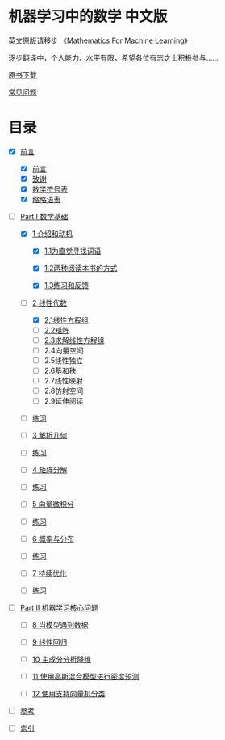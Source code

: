 # 机器学习中的数学 中文版

英文原版请移步 [《Mathematics For Machine Learning》](https://github.com/mml-book/mml-book.github.io)

逐步翻译中，个人能力、水平有限，希望各位有志之士积极参与……

[原书下载](https://github.com/mml-book/mml-book.github.io/blob/master/book/mml-book_printed.pdf)

[常见问题](https://github.com/dxxzst/mml-book-chinese/wiki/%E5%B8%B8%E8%A7%81%E9%97%AE%E9%A2%98)


# 目录

- [x] [前言](https://github.com/dxxzst/mml-book-chinese/blob/main/0.%E5%89%8D%E8%A8%80.md)
  - [x] [前言](https://github.com/dxxzst/mml-book-chinese/blob/main/0.%E5%89%8D%E8%A8%80.md#%E5%89%8D%E8%A8%80)
  - [x] [致谢](https://github.com/dxxzst/mml-book-chinese/blob/main/0.%E5%89%8D%E8%A8%80.md#%E8%87%B4%E8%B0%A2)
  - [x] [数学符号表](https://github.com/dxxzst/mml-book-chinese/blob/main/0.%E5%89%8D%E8%A8%80.md#%E6%95%B0%E5%AD%A6%E7%AC%A6%E5%8F%B7%E8%A1%A8)
  - [x] [缩略语表](https://github.com/dxxzst/mml-book-chinese/blob/main/0.%E5%89%8D%E8%A8%80.md#%E7%BC%A9%E7%95%A5%E8%AF%AD%E8%A1%A8)

- [ ] [Part I 数学基础](https://github.com/dxxzst/mml-book-chinese/tree/main/1.Part%20I%20%E6%95%B0%E5%AD%A6%E5%9F%BA%E7%A1%80)

  - [x] [1 介绍和动机](https://github.com/dxxzst/mml-book-chinese/blob/main/1.Part%20I%20%E6%95%B0%E5%AD%A6%E5%9F%BA%E7%A1%80/PI.1%20%E4%BB%8B%E7%BB%8D%E5%92%8C%E5%8A%A8%E6%9C%BA.md)
    - [x] [1.1为直觉寻找词语](https://github.com/dxxzst/mml-book-chinese/blob/main/1.Part%20I%20%E6%95%B0%E5%AD%A6%E5%9F%BA%E7%A1%80/PI.1%20%E4%BB%8B%E7%BB%8D%E5%92%8C%E5%8A%A8%E6%9C%BA.md#11-%E4%B8%BA%E7%9B%B4%E8%A7%89%E5%AF%BB%E6%89%BE%E8%AF%8D%E8%AF%AD)

    - [x] [1.2两种阅读本书的方式](https://github.com/dxxzst/mml-book-chinese/blob/main/1.Part%20I%20%E6%95%B0%E5%AD%A6%E5%9F%BA%E7%A1%80/PI.1%20%E4%BB%8B%E7%BB%8D%E5%92%8C%E5%8A%A8%E6%9C%BA.md#12-%E4%B8%A4%E7%A7%8D%E9%98%85%E8%AF%BB%E6%9C%AC%E4%B9%A6%E7%9A%84%E6%96%B9%E5%BC%8F)

    - [x] [1.3练习和反馈](https://github.com/dxxzst/mml-book-chinese/blob/main/1.Part%20I%20%E6%95%B0%E5%AD%A6%E5%9F%BA%E7%A1%80/PI.1%20%E4%BB%8B%E7%BB%8D%E5%92%8C%E5%8A%A8%E6%9C%BA.md#13-%E7%BB%83%E4%B9%A0%E5%92%8C%E5%8F%8D%E9%A6%88)

  - [ ] [2 线性代数](https://github.com/dxxzst/mml-book-chinese/blob/main/1.Part%20I%20%E6%95%B0%E5%AD%A6%E5%9F%BA%E7%A1%80/PI.2%20%E7%BA%BF%E6%80%A7%E4%BB%A3%E6%95%B0.md)
    - [x] [2.1线性方程组](https://github.com/dxxzst/mml-book-chinese/blob/main/1.Part%20I%20%E6%95%B0%E5%AD%A6%E5%9F%BA%E7%A1%80/PI.2%20%E7%BA%BF%E6%80%A7%E4%BB%A3%E6%95%B0.md#21-%E7%BA%BF%E6%80%A7%E6%96%B9%E7%A8%8B%E7%BB%84)
    - [ ] [2.2矩阵](https://github.com/dxxzst/mml-book-chinese/blob/main/1.Part%20I%20%E6%95%B0%E5%AD%A6%E5%9F%BA%E7%A1%80/PI.2%20%E7%BA%BF%E6%80%A7%E4%BB%A3%E6%95%B0.md#22-%E7%9F%A9%E9%98%B5)
    - [ ] [2.3求解线性方程组](https://github.com/dxxzst/mml-book-chinese/blob/main/1.Part%20I%20%E6%95%B0%E5%AD%A6%E5%9F%BA%E7%A1%80/PI.2%20%E7%BA%BF%E6%80%A7%E4%BB%A3%E6%95%B0.md#23-%E6%B1%82%E8%A7%A3%E7%BA%BF%E6%80%A7%E6%96%B9%E7%A8%8B%E7%BB%845)
    - [ ] 2.4向量空间
    - [ ] 2.5线性独立
    - [ ] 2.6基和秩
    - [ ] 2.7线性映射
    - [ ] 2.8仿射空间
    - [ ] 2.9延伸阅读

  - [ ] [练习](https://github.com/dxxzst/mml-book-chinese/blob/main/1.Part%20I%20%E6%95%B0%E5%AD%A6%E5%9F%BA%E7%A1%80/PI.2.1%20%E7%BB%83%E4%B9%A0.md)

  - [ ] [3 解析几何](https://github.com/dxxzst/mml-book-chinese/blob/main/1.Part%20I%20%E6%95%B0%E5%AD%A6%E5%9F%BA%E7%A1%80/PI.3%20%E8%A7%A3%E6%9E%90%E5%87%A0%E4%BD%95.md)

  - [ ] [练习](https://github.com/dxxzst/mml-book-chinese/blob/main/1.Part%20I%20%E6%95%B0%E5%AD%A6%E5%9F%BA%E7%A1%80/PI.3.1%20%E7%BB%83%E4%B9%A0.md)

  - [ ] [4 矩阵分解](https://github.com/dxxzst/mml-book-chinese/blob/main/1.Part%20I%20%E6%95%B0%E5%AD%A6%E5%9F%BA%E7%A1%80/PI.4%20%E7%9F%A9%E9%98%B5%E5%88%86%E8%A7%A3.md)

  - [ ] [练习](https://github.com/dxxzst/mml-book-chinese/blob/main/1.Part%20I%20%E6%95%B0%E5%AD%A6%E5%9F%BA%E7%A1%80/PI.4.1%20%E7%BB%83%E4%B9%A0.md)

  - [ ] [5 向量微积分](https://github.com/dxxzst/mml-book-chinese/blob/main/1.Part%20I%20%E6%95%B0%E5%AD%A6%E5%9F%BA%E7%A1%80/PI.5%20%E5%90%91%E9%87%8F%E5%BE%AE%E7%A7%AF%E5%88%86.md)

  - [ ] [练习](https://github.com/dxxzst/mml-book-chinese/blob/main/1.Part%20I%20%E6%95%B0%E5%AD%A6%E5%9F%BA%E7%A1%80/PI.5.1%20%E7%BB%83%E4%B9%A0.md)

  - [ ] [6 概率与分布](https://github.com/dxxzst/mml-book-chinese/blob/main/1.Part%20I%20%E6%95%B0%E5%AD%A6%E5%9F%BA%E7%A1%80/PI.6%20%E6%A6%82%E7%8E%87%E4%B8%8E%E5%88%86%E5%B8%83.md)

  - [ ] [练习](https://github.com/dxxzst/mml-book-chinese/blob/main/1.Part%20I%20%E6%95%B0%E5%AD%A6%E5%9F%BA%E7%A1%80/PI.6.1%20%E7%BB%83%E4%B9%A0.md)

  - [ ] [7 持续优化](https://github.com/dxxzst/mml-book-chinese/blob/main/1.Part%20I%20%E6%95%B0%E5%AD%A6%E5%9F%BA%E7%A1%80/PI.7%20%E6%8C%81%E7%BB%AD%E4%BC%98%E5%8C%96.md)

  - [ ] [练习](https://github.com/dxxzst/mml-book-chinese/blob/main/1.Part%20I%20%E6%95%B0%E5%AD%A6%E5%9F%BA%E7%A1%80/PI.7.1%20%E7%BB%83%E4%B9%A0.md)

- [ ] [Part II 机器学习核心问题](https://github.com/dxxzst/mml-book-chinese/tree/main/2.Part%20II%20%E6%9C%BA%E5%99%A8%E5%AD%A6%E4%B9%A0%E6%A0%B8%E5%BF%83%E9%97%AE%E9%A2%98)

  - [ ] [8 当模型遇到数据](https://github.com/dxxzst/mml-book-chinese/blob/main/2.Part%20II%20%E6%9C%BA%E5%99%A8%E5%AD%A6%E4%B9%A0%E6%A0%B8%E5%BF%83%E9%97%AE%E9%A2%98/PartII.8%20%E5%BD%93%E6%A8%A1%E5%9E%8B%E9%81%87%E5%88%B0%E6%95%B0%E6%8D%AE.md)

  - [ ] [9 线性回归](https://github.com/dxxzst/mml-book-chinese/blob/main/2.Part%20II%20%E6%9C%BA%E5%99%A8%E5%AD%A6%E4%B9%A0%E6%A0%B8%E5%BF%83%E9%97%AE%E9%A2%98/PartII.9%20%E7%BA%BF%E6%80%A7%E5%9B%9E%E5%BD%92.md)

  - [ ] [10 主成分分析降维](https://github.com/dxxzst/mml-book-chinese/blob/main/2.Part%20II%20%E6%9C%BA%E5%99%A8%E5%AD%A6%E4%B9%A0%E6%A0%B8%E5%BF%83%E9%97%AE%E9%A2%98/PartII.10%20%E4%B8%BB%E6%88%90%E5%88%86%E5%88%86%E6%9E%90%E9%99%8D%E7%BB%B4.md)

  - [ ] [11 使用高斯混合模型进行密度预测](https://github.com/dxxzst/mml-book-chinese/blob/main/2.Part%20II%20%E6%9C%BA%E5%99%A8%E5%AD%A6%E4%B9%A0%E6%A0%B8%E5%BF%83%E9%97%AE%E9%A2%98/PartII.11%20%E4%BD%BF%E7%94%A8%E9%AB%98%E6%96%AF%E6%B7%B7%E5%90%88%E6%A8%A1%E5%9E%8B%E8%BF%9B%E8%A1%8C%E5%AF%86%E5%BA%A6%E9%A2%84%E6%B5%8B.md)

  - [ ] [12 使用支持向量机分类](https://github.com/dxxzst/mml-book-chinese/blob/main/2.Part%20II%20%E6%9C%BA%E5%99%A8%E5%AD%A6%E4%B9%A0%E6%A0%B8%E5%BF%83%E9%97%AE%E9%A2%98/PartII.12%20%E4%BD%BF%E7%94%A8%E6%94%AF%E6%8C%81%E5%90%91%E9%87%8F%E6%9C%BA%E5%88%86%E7%B1%BB.md)

- [ ] [参考](https://github.com/dxxzst/mml-book-chinese/blob/main/3.%E5%8F%82%E8%80%83.md)

- [ ] [索引](https://github.com/dxxzst/mml-book-chinese/blob/main/4.%E7%B4%A2%E5%BC%95.md)
